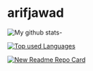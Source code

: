 # arifjawad
![My github stats-](https://github-readme-stats-mu-taupe.vercel.app/api?username=arifjawad&show_icons=true&theme=dark)

[![Top used Languages](https://github-readme-stats-mu-taupe.vercel.app/api/top-langs/?username=arifjawad&layout=compact)](https://github.com/arifjawad/github-readme-stats)


[![New Readme Repo Card](https://github-readme-stats-mu-taupe.vercel.app/api/pin/?username=arifjawad&repo=github-readme-stats&bg_color=dark)](https://github.com/arifjawad/github-readme-stats)
